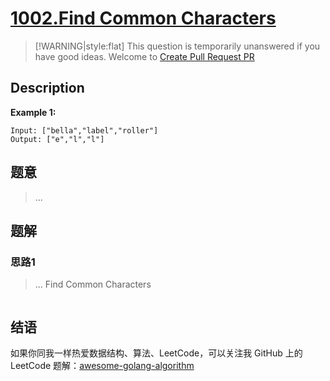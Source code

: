 # [1002.Find Common Characters][title]

> [!WARNING|style:flat]
> This question is temporarily unanswered if you have good ideas. Welcome to [Create Pull Request PR](https://github.com/kylesliu/awesome-golang-algorithm)

## Description

**Example 1:**

```
Input: ["bella","label","roller"]
Output: ["e","l","l"]
```

## 题意
> ...

## 题解

### 思路1
> ...
Find Common Characters
```go
```


## 结语

如果你同我一样热爱数据结构、算法、LeetCode，可以关注我 GitHub 上的 LeetCode 题解：[awesome-golang-algorithm][me]

[title]: https://leetcode.com/problems/find-common-characters/
[me]: https://github.com/kylesliu/awesome-golang-algorithm
